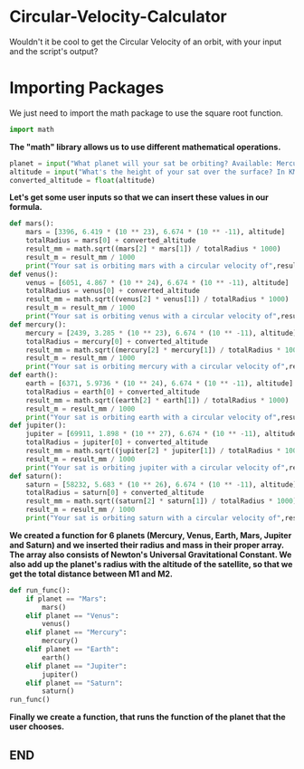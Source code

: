 # Circular-Velocity-Calculator
Wouldn't it be cool to get the Circular Velocity of an orbit, with your input and the script's output?

# Importing Packages
We just need to import the math package to use the square root function.

``` python
import math
```
**The "math" library allows us to use different mathematical operations.**

``` python
planet = input("What planet will your sat be orbiting? Available: Mercury, Venus, Earth, Mars, Jupiter, Saturn-> ")
altitude = input("What's the height of your sat over the surface? In KM:  ") 
converted_altitude = float(altitude)
```
**Let's get some user inputs so that we can insert these values in our formula.**

``` python
def mars():
    mars = [3396, 6.419 * (10 ** 23), 6.674 * (10 ** -11), altitude]
    totalRadius = mars[0] + converted_altitude
    result_mm = math.sqrt((mars[2] * mars[1]) / totalRadius * 1000)
    result_m = result_mm / 1000
    print("Your sat is orbiting mars with a circular velocity of",result_m,"m/s")
def venus():
    venus = [6051, 4.867 * (10 ** 24), 6.674 * (10 ** -11), altitude]
    totalRadius = venus[0] + converted_altitude
    result_mm = math.sqrt((venus[2] * venus[1]) / totalRadius * 1000)
    result_m = result_mm / 1000
    print("Your sat is orbiting venus with a circular velocity of",result_m,"m/s")
def mercury():
    mercury = [2439, 3.285 * (10 ** 23), 6.674 * (10 ** -11), altitude]
    totalRadius = mercury[0] + converted_altitude
    result_mm = math.sqrt((mercury[2] * mercury[1]) / totalRadius * 1000)
    result_m = result_mm / 1000
    print("Your sat is orbiting mercury with a circular velocity of",result_m,"m/s")
def earth():
    earth = [6371, 5.9736 * (10 ** 24), 6.674 * (10 ** -11), altitude]
    totalRadius = earth[0] + converted_altitude
    result_mm = math.sqrt((earth[2] * earth[1]) / totalRadius * 1000)
    result_m = result_mm / 1000
    print("Your sat is orbiting earth with a circular velocity of",result_m,"m/s")
def jupiter():
    jupiter = [69911, 1.898 * (10 ** 27), 6.674 * (10 ** -11), altitude]
    totalRadius = jupiter[0] + converted_altitude
    result_mm = math.sqrt((jupiter[2] * jupiter[1]) / totalRadius * 1000)
    result_m = result_mm / 1000
    print("Your sat is orbiting jupiter with a circular velocity of",result_m,"m/s")
def saturn():
    saturn = [58232, 5.683 * (10 ** 26), 6.674 * (10 ** -11), altitude]
    totalRadius = saturn[0] + converted_altitude
    result_mm = math.sqrt((saturn[2] * saturn[1]) / totalRadius * 1000)
    result_m = result_mm / 1000
    print("Your sat is orbiting saturn with a circular velocity of",result_m,"m/s")
 ```

**We created a function for 6 planets (Mercury, Venus, Earth, Mars, Jupiter and Saturn) and we inserted their radius and mass in their proper array.
The array also consists of Newton's Universal Gravitational Constant.
We also add up the planet's radius with the altitude of the satellite, so that we get the total distance between M1 and M2.**

```python 
def run_func():
    if planet == "Mars":
        mars()
    elif planet == "Venus":
        venus()  
    elif planet == "Mercury":
        mercury()
    elif planet == "Earth":
        earth()  
    elif planet == "Jupiter":
        jupiter() 
    elif planet == "Saturn":
        saturn()    
run_func()
```

**Finally we create a function, that runs the function of the planet that the user chooses.**

## **END**
